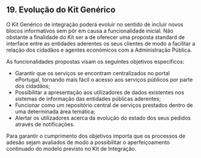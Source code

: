 ## 19.	Evolução do Kit Genérico

O Kit Genérico de integração poderá evoluir no sentido de incluir novos blocos informativos sem pôr em causa a funcionalidade inicial. Não obstante a finalidade do Kit ser a de oferecer uma proposta standard de interface entre as entidades aderentes os seus clientes de modo a facilitar a relação dos cidadãos e agentes económicos com a Administração Pública.

As funcionalidades propostas visam os seguintes objetivos específicos:
-	Garantir que os serviços se encontram centralizados no portal ePortugal, tornando mais fácil o acesso aos serviços públicos por parte dos cidadãos;
-	Possibilitar a apresentação aos utilizadores de dados existentes nos sistemas de informação das entidades públicas aderentes; 
-	Funcionar como um repositório central de serviços prestados dentro de uma determinada área temática;
-	Alertar os utilizadores acerca da evolução do estado dos seus pedidos através de notificações.

Para garantir o cumprimento dos objetivos importa que os processos de adesão sejam avaliados de modo a possibilitar o aperfeiçoamento continuado do modelo previsto no Kit de Integração.